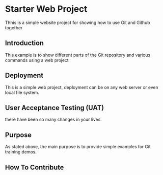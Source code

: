 # Starter Web Project

Thhis is a simple website project for showing how to use Git and Github together

## Introduction

This example is to show different parts of the Git repository and various commands using a web project

## Deployment
This is a simple web project, deployment can be on any web server or even local file system.

## User Acceptance Testing (UAT)

there have been so many changes in your lives.
## Purpose

As stated above, the main purpose is to provide simple examples for Git training demos.
## How To Contribute
